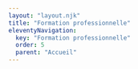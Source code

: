 ```yaml
---
layout: "layout.njk"
title: "Formation professionnelle"
eleventyNavigation:
  key: "Formation professionnelle"
  order: 5
  parent: "Accueil"
---
```


